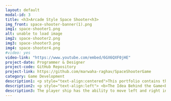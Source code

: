 ```yaml
---
layout: default
modal-id: 3
title: <h3>Arcade Style Space Shooter<h3>
img_front: space-shooter-banner(1).png
img1: space-shooter1.png
alt: unable to load image
img2: space-shooter2.png
img3: space-shooter3.png
img4: space-shooter4.png
#video: yes
video-link: "https://www.youtube.com/embed/6GX6QXF0jHE"
project-date: Programmer & Designer
project-code: GitHub Repository
project-link: https://github.com/marwaha-raghav/SpaceShooterGame
category: Game Development
description1: <p style="text-align:centered">This portfolio contains the independent project known as “Space Shooter” that I worked on, The entire project in its current state is available as a repository on my GitHub. The development of the project was done on Unity game engine in C# using some free assets from the store as well as the assets provided in the starter pack. Background art was designed by me.</p>
description2: <p style="text-align:left"> <b>The Idea Behind the Game<b><br/> The objective was to give the player an arcade game like experience, where the player could survive as long as possible by avoiding the incoming asteroids by either dodging them or by shooting and destroying them, also boss levels were to be added.</p>
description3: The player ship has the ability to move left and right in order to be able to to dodge the asteroids. On the P.C version the keys are A and D in their usual manner. On mobile the on screen controls are divided from the middle of the screen, that is if touch is detected on the left half of the screen, the ship moves left and in the other case, it moves right. The player has limited ammunition to shoot the asteroids out of the ship's path.
---
```

